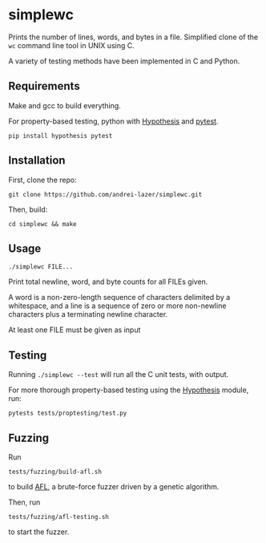 # simplewc

Prints the number of lines, words, and bytes in a file. Simplified clone of the `wc` command line tool in UNIX using C.

A variety of testing methods have been implemented in C and Python.


## Requirements
Make and gcc to build everything.

For property-based testing, python with [Hypothesis](https://github.com/HypothesisWorks/hypothesis) and [pytest](https://github.com/pytest-dev/pytest).

`pip install hypothesis pytest`


## Installation
First, clone the repo:

`git clone https://github.com/andrei-lazer/simplewc.git`

Then, build:

`cd simplewc && make`


## Usage

`./simplewc FILE...`

Print total newline, word, and byte counts for all FILEs given.

A word is a non-zero-length sequence of characters delimited by a whitespace,
and a line is a sequence of zero or more non-newline characters plus a 
terminating newline character.

At least one FILE must be given as input

## Testing

Running `./simplewc --test` will run all the C unit tests, with output.

For more thorough property-based testing using the [Hypothesis](https://github.com/HypothesisWorks/hypothesis) module, run:

`pytests tests/proptesting/test.py`


## Fuzzing

Run 

`tests/fuzzing/build-afl.sh`

to build [AFL](https://github.com/google/AFL), a brute-force fuzzer driven by a genetic algorithm.

Then, run 

`tests/fuzzing/afl-testing.sh`

to start the fuzzer.
